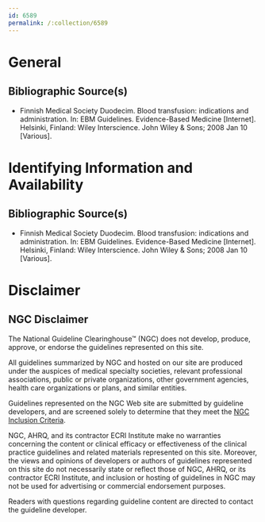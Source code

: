 ```yaml
---
id: 6589
permalink: /:collection/6589
---
```


# General

## Bibliographic Source(s)

- Finnish Medical Society Duodecim. Blood transfusion: indications and administration. In: EBM Guidelines. Evidence-Based Medicine [Internet]. Helsinki, Finland: Wiley Interscience. John Wiley & Sons; 2008 Jan 10 [Various].

# Identifying Information and Availability

## Bibliographic Source(s)

- Finnish Medical Society Duodecim. Blood transfusion: indications and administration. In: EBM Guidelines. Evidence-Based Medicine [Internet]. Helsinki, Finland: Wiley Interscience. John Wiley & Sons; 2008 Jan 10 [Various].

# Disclaimer

## NGC Disclaimer

The National Guideline Clearinghouse™ (NGC) does not develop, produce, approve, or endorse the guidelines represented on this site.

All guidelines summarized by NGC and hosted on our site are produced under the auspices of medical specialty societies, relevant professional associations, public or private organizations, other government agencies, health care organizations or plans, and similar entities.

Guidelines represented on the NGC Web site are submitted by guideline developers, and are screened solely to determine that they meet the [NGC Inclusion Criteria](/help-and-about/summaries/inclusion-criteria).

NGC, AHRQ, and its contractor ECRI Institute make no warranties concerning the content or clinical efficacy or effectiveness of the clinical practice guidelines and related materials represented on this site. Moreover, the views and opinions of developers or authors of guidelines represented on this site do not necessarily state or reflect those of NGC, AHRQ, or its contractor ECRI Institute, and inclusion or hosting of guidelines in NGC may not be used for advertising or commercial endorsement purposes.

Readers with questions regarding guideline content are directed to contact the guideline developer.

